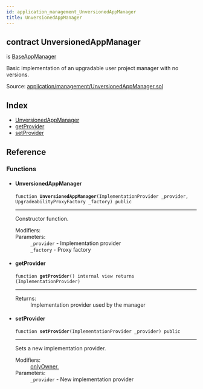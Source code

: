 ```yaml
---
id: application_management_UnversionedAppManager
title: UnversionedAppManager
---
```


<div class="contract-doc"><div class="contract"><h2 class="contract-header"><span class="contract-kind">contract</span> UnversionedAppManager</h2><p class="base-contracts"><span>is</span> <a href="application_management_BaseAppManager.html">BaseAppManager</a></p><p class="description">Basic implementation of an upgradable user project manager with no versions.</p><div class="source">Source: <a href="git+https://github.com/zeppelinos/zos-lib/blob/v0.1.12/contracts/application/management/UnversionedAppManager.sol" target="_blank">application/management/UnversionedAppManager.sol</a></div></div><div class="index"><h2>Index</h2><ul><li><a href="application_management_UnversionedAppManager.html#UnversionedAppManager">UnversionedAppManager</a></li><li><a href="application_management_UnversionedAppManager.html#getProvider">getProvider</a></li><li><a href="application_management_UnversionedAppManager.html#setProvider">setProvider</a></li></ul></div><div class="reference"><h2>Reference</h2><div class="functions"><h3>Functions</h3><ul><li><div class="item function"><span id="UnversionedAppManager" class="anchor-marker"></span><h4 class="name">UnversionedAppManager</h4><div class="body"><code class="signature">function <strong>UnversionedAppManager</strong><span>(ImplementationProvider _provider, UpgradeabilityProxyFactory _factory) </span><span>public </span></code><hr/><div class="description"><p>Constructor function.</p></div><dl><dt><span class="label-modifiers">Modifiers:</span></dt><dd></dd><dt><span class="label-parameters">Parameters:</span></dt><dd><div><code>_provider</code> - Implementation provider</div><div><code>_factory</code> - Proxy factory</div></dd></dl></div></div></li><li><div class="item function"><span id="getProvider" class="anchor-marker"></span><h4 class="name">getProvider</h4><div class="body"><code class="signature">function <strong>getProvider</strong><span>() </span><span>internal </span><span>view </span><span>returns  (ImplementationProvider) </span></code><hr/><dl><dt><span class="label-return">Returns:</span></dt><dd>Implementation provider used by the manager</dd></dl></div></div></li><li><div class="item function"><span id="setProvider" class="anchor-marker"></span><h4 class="name">setProvider</h4><div class="body"><code class="signature">function <strong>setProvider</strong><span>(ImplementationProvider _provider) </span><span>public </span></code><hr/><div class="description"><p>Sets a new implementation provider.</p></div><dl><dt><span class="label-modifiers">Modifiers:</span></dt><dd><a href="ity_contracts_ownership_Ownable.html#onlyOwner">onlyOwner </a></dd><dt><span class="label-parameters">Parameters:</span></dt><dd><div><code>_provider</code> - New implementation provider</div></dd></dl></div></div></li></ul></div></div></div>
